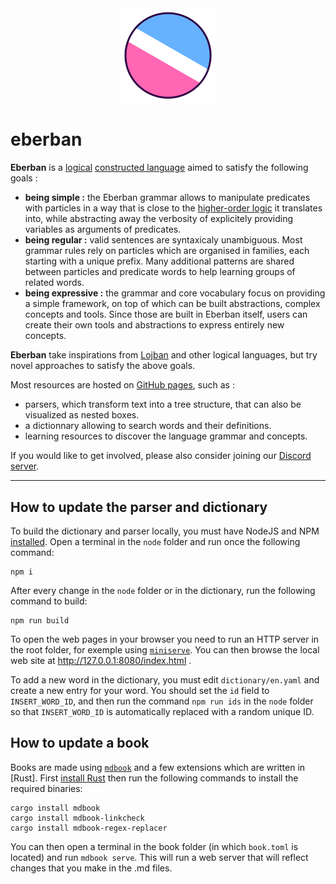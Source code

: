 <div align="center">
  <a href="https://eberban.github.io/eberban/">
    <img src="./images/eberban-alpha.png" width="30%" />
  </a>
</div>

eberban
=========

__Eberban__ is a [logical] [constructed language] aimed to satisfy the
following goals :

- __being simple :__ the Eberban grammar allows to manipulate predicates with
  particles in a way that is close to the [higher-order logic] it
  translates into, while abstracting away the verbosity of explicitely
  providing variables as arguments of predicates.
- __being regular :__ valid sentences are syntaxicaly unambiguous. Most grammar
  rules rely on particles which are organised in families, each starting with
  a unique prefix. Many additional patterns are shared between particles and
  predicate words to help learning groups of related words.
- __being expressive :__ the grammar and core vocabulary focus on providing a
  simple framework, on top of which can be built abstractions, complex concepts
  and tools. Since those are built in Eberban itself, users can create their own
  tools and abstractions to express entirely new concepts.

__Eberban__ take inspirations from [Lojban] and other logical languages, but try
novel approaches to satisfy the above goals.

Most resources are hosted on [GitHub pages], such as :

- parsers, which transform text into a tree structure, that can also be
  visualized as nested boxes.
- a dictionnary allowing to search words and their definitions.
- learning resources to discover the language grammar and concepts.

If you would like to get involved, please also consider joining our
[Discord server].

[Lojban]: https://mw.lojban.org/papri/Lojban
[logical]: https://en.wikipedia.org/wiki/Engineered_language#Logical_languages
[constructed language]: https://en.wikipedia.org/wiki/Constructed_language
[higher-order logic]: https://en.wikipedia.org/wiki/Higher-order_logic
[GitHub pages]: https://eberban.github.io/eberban/
[Discord server]: https://discord.com/invite/KKB79RwWUc

-----

## How to update the parser and dictionary

To build the dictionary and parser locally, you must have NodeJS and NPM
[installed](https://docs.npmjs.com/downloading-and-installing-node-js-and-npm).
Open a terminal in the `node` folder and run once the following command:

```
npm i
```

After every change in the `node` folder or in the dictionary, run the following command to build:

```
npm run build
```

To open the web pages in your browser you need to run an HTTP server in the
root folder, for exemple using [`miniserve`]. You can then
browse the local web site at http://127.0.0.1:8080/index.html .

To add a new word in the dictionary, you must edit `dictionary/en.yaml` and
create a new entry for your word. You should set the `id` field to
`INSERT_WORD_ID`, and then run the command `npm run ids` in the `node` folder so
that `INSERT_WORD_ID` is automatically replaced with a random unique ID.

[`miniserve`]: https://lib.rs/crates/miniserve

## How to update a book

Books are made using [`mdbook`] and a few extensions which are written in [Rust].
First [install Rust] then run the following commands to install the required
binaries:

```
cargo install mdbook
cargo install mdbook-linkcheck
cargo install mdbook-regex-replacer
```

You can then open a terminal in the book folder (in which `book.toml` is
located) and run `mdbook serve`. This will run a web server that will reflect
changes that you make in the .md files.

[`mdbook`]: https://lib.rs/crates/mdbook
[install Rust]: https://www.rust-lang.org/tools/install